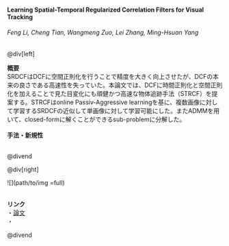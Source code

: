 #### Learning Spatial-Temporal Regularized Correlation Filters for Visual Tracking
###### Feng Li, Cheng Tian, Wangmeng Zuo, Lei Zhang, Ming-Hsuan Yang

@div[left]

__概要__<br>
SRDCFはDCFに空間正則化を行うことで精度を大きく向上させたが、DCFの本来の良さである高速性を失っていた。本論文では、DCFに時間正則化と空間正則化を加えることで見た目変化にも頑健かつ高速な物体追跡手法（STRCF）を提案する。STRCFはonline Passiv-Aggressive learningを基に、複数画像に対して学習するSRDCFの近似して単画像に対して学習可能にした。またADMMを用いて、closed-formに解くことができるsub-problemに分解した。<br>
<br>
__手法・新規性__<br>
<br>


@divend

@div[right]

![](path/to/img =full)<br>
<br>

__リンク__<br>
・[論文](http://openaccess.thecvf.com/content_cvpr_2018/papers/Li_Learning_Spatial-Temporal_Regularized_CVPR_2018_paper.pdf)<br>
・[](url)<br>

@divend